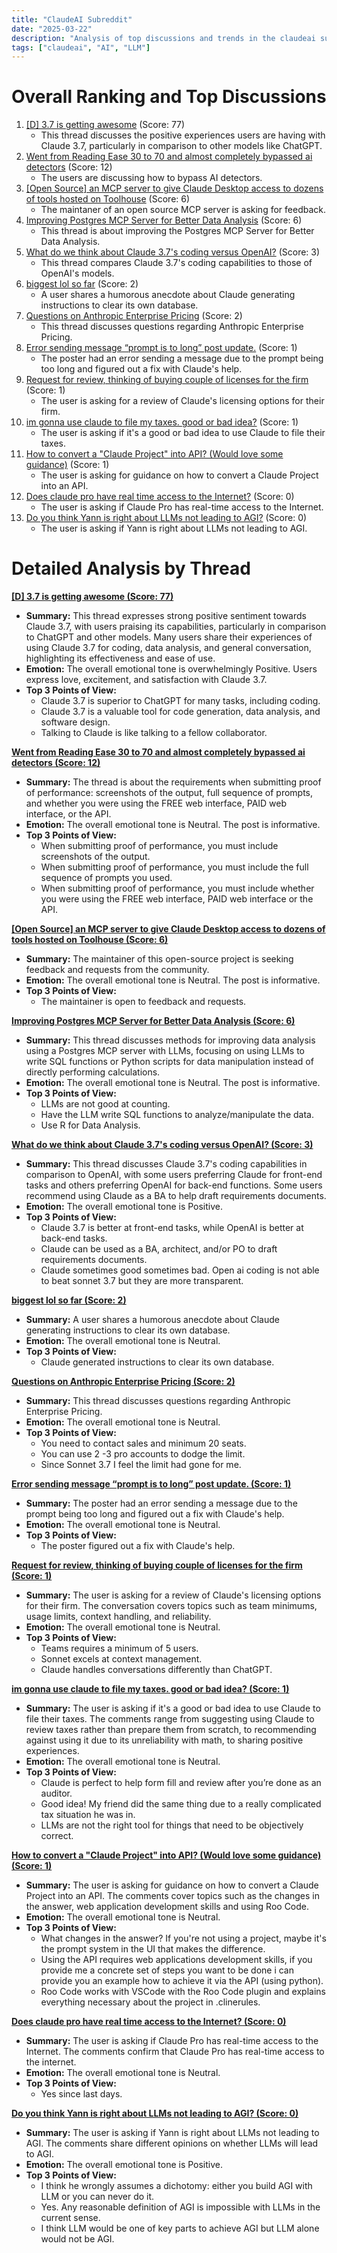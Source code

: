 ```yaml
---
title: "ClaudeAI Subreddit"
date: "2025-03-22"
description: "Analysis of top discussions and trends in the claudeai subreddit"
tags: ["claudeai", "AI", "LLM"]
---
```


# Overall Ranking and Top Discussions
1. [[D] 3.7 is getting awesome](https://www.reddit.com/r/ClaudeAI/comments/1jhe72v/37_is_getting_awesome/) (Score: 77)
    * This thread discusses the positive experiences users are having with Claude 3.7, particularly in comparison to other models like ChatGPT.
2. [Went from Reading Ease 30 to 70 and almost completely bypassed ai detectors](https://i.redd.it/sj9nfjt88aqe1.png) (Score: 12)
    * The users are discussing how to bypass AI detectors.
3. [[Open Source] an MCP server to give Claude Desktop access to dozens of tools hosted on Toolhouse](https://www.reddit.com/r/ClaudeAI/comments/1jh7ufv/open_source_an_mcp_server_to_give_claude_desktop/) (Score: 6)
    * The maintaner of an open source MCP server is asking for feedback.
4. [Improving Postgres MCP Server for Better Data Analysis](https://www.reddit.com/r/ClaudeAI/comments/1jhasmo/improving_postgres_mcp_server_for_better_data/) (Score: 6)
    * This thread is about improving the Postgres MCP Server for Better Data Analysis.
5. [What do we think about Claude 3.7's coding versus OpenAI?](https://www.reddit.com/r/ClaudeAI/comments/1jh8ffi/what_do_we_think_about_claude_37s_coding_versus/) (Score: 3)
    * This thread compares Claude 3.7's coding capabilities to those of OpenAI's models.
6. [biggest lol so far](https://www.reddit.com/r/ClaudeAI/comments/1jh95rx/biggest_lol_so_far/) (Score: 2)
    * A user shares a humorous anecdote about Claude generating instructions to clear its own database.
7. [Questions on Anthropic Enterprise Pricing](https://www.reddit.com/r/ClaudeAI/comments/1jhbbry/questions_on_anthropic_enterprise_pricing/) (Score: 2)
    * This thread discusses questions regarding Anthropic Enterprise Pricing.
8. [Error sending message “prompt is to long” post update.](https://www.reddit.com/r/ClaudeAI/comments/1jha93z/error_sending_message_prompt_is_to_long_post/) (Score: 1)
    * The poster had an error sending a message due to the prompt being too long and figured out a fix with Claude's help.
9. [Request for review, thinking of buying couple of licenses for the firm](https://www.reddit.com/r/ClaudeAI/comments/1jhbfwp/request_for_review_thinking_of_buying_couple_of/) (Score: 1)
    * The user is asking for a review of Claude's licensing options for their firm.
10. [im gonna use claude to file my taxes. good or bad idea?](https://www.reddit.com/r/ClaudeAI/comments/1jhf7x4/im_gonna_use_claude_to_file_my_taxes_good_or_bad/) (Score: 1)
    * The user is asking if it's a good or bad idea to use Claude to file their taxes.
11. [How to convert a "Claude Project" into API? (Would love some guidance)](https://www.reddit.com/r/ClaudeAI/comments/1jhfqrc/how_to_convert_a_claude_project_into_api_would/) (Score: 1)
    * The user is asking for guidance on how to convert a Claude Project into an API.
12. [Does claude pro have real time access to the Internet?](https://www.reddit.com/r/ClaudeAI/comments/1jh9l7f/does_claude_pro_have_real_time_access_to_the/) (Score: 0)
    * The user is asking if Claude Pro has real-time access to the Internet.
13. [Do you think Yann is right about LLMs not leading to AGI?](https://www.reddit.com/r/ClaudeAI/comments/1jhcl5f/do_you_think_yann_is_right_about_llms_not_leading/) (Score: 0)
    * The user is asking if Yann is right about LLMs not leading to AGI.

# Detailed Analysis by Thread
**[[D] 3.7 is getting awesome (Score: 77)](https://www.reddit.com/r/ClaudeAI/comments/1jhe72v/37_is_getting_awesome/)**
*  **Summary:** This thread expresses strong positive sentiment towards Claude 3.7, with users praising its capabilities, particularly in comparison to ChatGPT and other models. Many users share their experiences of using Claude 3.7 for coding, data analysis, and general conversation, highlighting its effectiveness and ease of use.
*  **Emotion:** The overall emotional tone is overwhelmingly Positive. Users express love, excitement, and satisfaction with Claude 3.7.
*  **Top 3 Points of View:**
    *   Claude 3.7 is superior to ChatGPT for many tasks, including coding.
    *   Claude 3.7 is a valuable tool for code generation, data analysis, and software design.
    *   Talking to Claude is like talking to a fellow collaborator.

**[Went from Reading Ease 30 to 70 and almost completely bypassed ai detectors (Score: 12)](https://i.redd.it/sj9nfjt88aqe1.png)**
*  **Summary:** The thread is about the requirements when submitting proof of performance: screenshots of the output, full sequence of prompts, and whether you were using the FREE web interface, PAID web interface, or the API.
*  **Emotion:** The overall emotional tone is Neutral. The post is informative.
*  **Top 3 Points of View:**
    *   When submitting proof of performance, you must include screenshots of the output.
    *   When submitting proof of performance, you must include the full sequence of prompts you used.
    *   When submitting proof of performance, you must include whether you were using the FREE web interface, PAID web interface or the API.

**[[Open Source] an MCP server to give Claude Desktop access to dozens of tools hosted on Toolhouse (Score: 6)](https://www.reddit.com/r/ClaudeAI/comments/1jh7ufv/open_source_an_mcp_server_to_give_claude_desktop/)**
*  **Summary:** The maintainer of this open-source project is seeking feedback and requests from the community.
*  **Emotion:** The overall emotional tone is Neutral. The post is informative.
*  **Top 3 Points of View:**
    *   The maintainer is open to feedback and requests.

**[Improving Postgres MCP Server for Better Data Analysis (Score: 6)](https://www.reddit.com/r/ClaudeAI/comments/1jhasmo/improving_postgres_mcp_server_for_better_data/)**
*  **Summary:** This thread discusses methods for improving data analysis using a Postgres MCP server with LLMs, focusing on using LLMs to write SQL functions or Python scripts for data manipulation instead of directly performing calculations.
*  **Emotion:** The overall emotional tone is Neutral. The post is informative.
*  **Top 3 Points of View:**
    *   LLMs are not good at counting.
    *   Have the LLM write SQL functions to analyze/manipulate the data.
    *   Use R for Data Analysis.

**[What do we think about Claude 3.7's coding versus OpenAI? (Score: 3)](https://www.reddit.com/r/ClaudeAI/comments/1jh8ffi/what_do_we_think_about_claude_37s_coding_versus/)**
*  **Summary:** This thread discusses Claude 3.7's coding capabilities in comparison to OpenAI, with some users preferring Claude for front-end tasks and others preferring OpenAI for back-end functions. Some users recommend using Claude as a BA to help draft requirements documents.
*  **Emotion:** The overall emotional tone is Positive.
*  **Top 3 Points of View:**
    *   Claude 3.7 is better at front-end tasks, while OpenAI is better at back-end tasks.
    *   Claude can be used as a BA, architect, and/or PO to draft requirements documents.
    *   Claude sometimes good sometimes bad. Open ai coding is not able to beat sonnet 3.7 but they are more transparent.

**[biggest lol so far (Score: 2)](https://www.reddit.com/r/ClaudeAI/comments/1jh95rx/biggest_lol_so_far/)**
*  **Summary:** A user shares a humorous anecdote about Claude generating instructions to clear its own database.
*  **Emotion:** The overall emotional tone is Neutral.
*  **Top 3 Points of View:**
    *   Claude generated instructions to clear its own database.

**[Questions on Anthropic Enterprise Pricing (Score: 2)](https://www.reddit.com/r/ClaudeAI/comments/1jhbbry/questions_on_anthropic_enterprise_pricing/)**
*  **Summary:** This thread discusses questions regarding Anthropic Enterprise Pricing.
*  **Emotion:** The overall emotional tone is Neutral.
*  **Top 3 Points of View:**
    *   You need to contact sales and minimum 20 seats.
    *   You can use 2 -3 pro accounts to dodge the limit.
    *   Since Sonnet 3.7 I feel the limit had gone for me.

**[Error sending message “prompt is to long” post update. (Score: 1)](https://www.reddit.com/r/ClaudeAI/comments/1jha93z/error_sending_message_prompt_is_to_long_post/)**
*  **Summary:** The poster had an error sending a message due to the prompt being too long and figured out a fix with Claude's help.
*  **Emotion:** The overall emotional tone is Neutral.
*  **Top 3 Points of View:**
    *   The poster figured out a fix with Claude's help.

**[Request for review, thinking of buying couple of licenses for the firm (Score: 1)](https://www.reddit.com/r/ClaudeAI/comments/1jhbfwp/request_for_review_thinking_of_buying_couple_of/)**
*  **Summary:** The user is asking for a review of Claude's licensing options for their firm. The conversation covers topics such as team minimums, usage limits, context handling, and reliability.
*  **Emotion:** The overall emotional tone is Neutral.
*  **Top 3 Points of View:**
    *   Teams requires a minimum of 5 users.
    *   Sonnet excels at context management.
    *   Claude handles conversations differently than ChatGPT.

**[im gonna use claude to file my taxes. good or bad idea? (Score: 1)](https://www.reddit.com/r/ClaudeAI/comments/1jhf7x4/im_gonna_use_claude_to_file_my_taxes_good_or_bad/)**
*  **Summary:** The user is asking if it's a good or bad idea to use Claude to file their taxes. The comments range from suggesting using Claude to review taxes rather than prepare them from scratch, to recommending against using it due to its unreliability with math, to sharing positive experiences.
*  **Emotion:** The overall emotional tone is Neutral.
*  **Top 3 Points of View:**
    *   Claude is perfect to help form fill and review after you’re done as an auditor.
    *   Good idea! My friend did the same thing due to a really complicated tax situation he was in.
    *   LLMs are not the right tool for things that need to be objectively correct.

**[How to convert a "Claude Project" into API? (Would love some guidance) (Score: 1)](https://www.reddit.com/r/ClaudeAI/comments/1jhfqrc/how_to_convert_a_claude_project_into_api_would/)**
*  **Summary:** The user is asking for guidance on how to convert a Claude Project into an API. The comments cover topics such as the changes in the answer, web application development skills and using Roo Code.
*  **Emotion:** The overall emotional tone is Neutral.
*  **Top 3 Points of View:**
    *   What changes in the answer? If you're not using a project, maybe it's the prompt system in the UI that makes the difference.
    *   Using the API requires web applications development skills, if you provide me a concrete set of steps you want to be done i can provide you an example how to achieve it via the API (using python).
    *   Roo Code works with VSCode with the Roo Code plugin and explains everything necessary about the project in .clinerules.

**[Does claude pro have real time access to the Internet? (Score: 0)](https://www.reddit.com/r/ClaudeAI/comments/1jh9l7f/does_claude_pro_have_real_time_access_to_the/)**
*  **Summary:** The user is asking if Claude Pro has real-time access to the Internet. The comments confirm that Claude Pro has real-time access to the internet.
*  **Emotion:** The overall emotional tone is Neutral.
*  **Top 3 Points of View:**
    *   Yes since last days.

**[Do you think Yann is right about LLMs not leading to AGI? (Score: 0)](https://www.reddit.com/r/ClaudeAI/comments/1jhcl5f/do_you_think_yann_is_right_about_llms_not_leading/)**
*  **Summary:** The user is asking if Yann is right about LLMs not leading to AGI. The comments share different opinions on whether LLMs will lead to AGI.
*  **Emotion:** The overall emotional tone is Positive.
*  **Top 3 Points of View:**
    *   I think he wrongly assumes a dichotomy: either you build AGI with LLM or you can never do it.
    *   Yes. Any reasonable definition of AGI is impossible with LLMs in the current sense.
    *   I think LLM would be one of key parts to achieve AGI but LLM alone would not be AGI.
